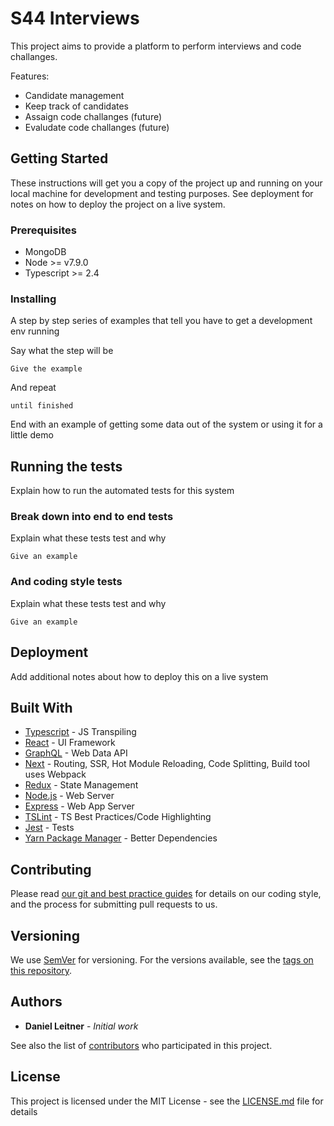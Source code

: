 # S44 Interviews

This project aims to provide a platform to perform interviews and code challanges.

Features:
- Candidate management
- Keep track of candidates
- Assaign code challanges (future)
- Evaludate code challanges (future)

## Getting Started

These instructions will get you a copy of the project up and running on your local machine for development and testing purposes. See deployment for notes on how to deploy the project on a live system.

### Prerequisites

* MongoDB
* Node >= v7.9.0
* Typescript >= 2.4

### Installing

A step by step series of examples that tell you have to get a development env running

Say what the step will be

```
Give the example
```

And repeat

```
until finished
```

End with an example of getting some data out of the system or using it for a little demo

## Running the tests

Explain how to run the automated tests for this system

### Break down into end to end tests

Explain what these tests test and why

```
Give an example
```

### And coding style tests

Explain what these tests test and why

```
Give an example
```

## Deployment

Add additional notes about how to deploy this on a live system

## Built With

* [Typescript](http://www.dropwizard.io/1.0.2/docs/) - JS Transpiling
* [React](https://maven.apache.org/) - UI Framework
* [GraphQL](https://rometools.github.io/rome/) - Web Data API
* [Next](https://rometools.github.io/rome/) - Routing, SSR, Hot Module Reloading, Code Splitting, Build tool uses Webpack
* [Redux](https://rometools.github.io/rome/) - State Management
* [Node.js](https://rometools.github.io/rome/) - Web Server
* [Express](https://rometools.github.io/rome/) - Web App Server
* [TSLint](https://rometools.github.io/rome/) - TS Best Practices/Code Highlighting
* [Jest](https://rometools.github.io/rome/) - Tests
* [Yarn Package Manager](https://rometools.github.io/rome/) - Better Dependencies

## Contributing

Please read [our git and best practice guides](https://github.com/SPACE44/guides) for details on our coding style, and the process for submitting pull requests to us.

## Versioning

We use [SemVer](http://semver.org/) for versioning. For the versions available, see the [tags on this repository](https://github.com/SPACE44/interviews/tags). 

## Authors

* **Daniel Leitner** - *Initial work*

See also the list of [contributors](https://github.com/SPACE44/interviews/contributors) who participated in this project.

## License

This project is licensed under the MIT License - see the [LICENSE.md](LICENSE.md) file for details